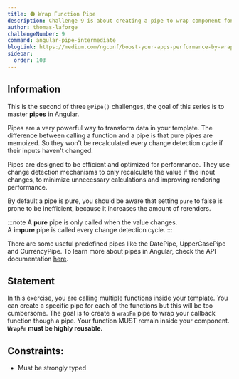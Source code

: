 ```yaml
---
title: 🟠 Wrap Function Pipe
description: Challenge 9 is about creating a pipe to wrap component fonctions
author: thomas-laforge
challengeNumber: 9
command: angular-pipe-intermediate
blogLink: https://medium.com/ngconf/boost-your-apps-performance-by-wrapping-your-functions-inside-a-pipe-7e889a901d1d
sidebar:
  order: 103
---
```


## Information

This is the second of three `@Pipe()` challenges, the goal of this series is to master **pipes** in Angular.

Pipes are a very powerful way to transform data in your template. The difference between calling a function and a pipe is that pure pipes are memoized. So they won't be recalculated every change detection cycle if their inputs haven't changed.

Pipes are designed to be efficient and optimized for performance. They use change detection mechanisms to only recalculate the value if the input changes, to minimize unnecessary calculations and improving rendering performance.

By default a pipe is pure, you should be aware that setting `pure` to false is prone to be inefficient, because it increases the amount of rerenders.

:::note
A **pure** pipe is only called when the value changes.\
A **impure** pipe is called every change detection cycle.
:::

There are some useful predefined pipes like the DatePipe, UpperCasePipe and CurrencyPipe. To learn more about pipes in Angular, check the API documentation [here](https://angular.io/guide/pipes).

## Statement

In this exercise, you are calling multiple functions inside your template. You can create a specific pipe for each of the functions but this will be too cumbersome.
The goal is to create a `wrapFn` pipe to wrap your callback function though a pipe. Your function MUST remain inside your component. **`WrapFn` must be highly reusable.**

## Constraints:

- Must be strongly typed
